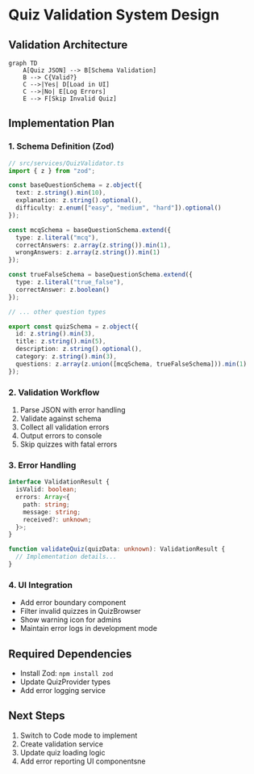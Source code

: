 # Quiz Validation System Design

## Validation Architecture

```mermaid
graph TD
    A[Quiz JSON] --> B[Schema Validation]
    B --> C{Valid?}
    C -->|Yes| D[Load in UI]
    C -->|No| E[Log Errors]
    E --> F[Skip Invalid Quiz]
```

## Implementation Plan

### 1. Schema Definition (Zod)
```typescript
// src/services/QuizValidator.ts
import { z } from "zod";

const baseQuestionSchema = z.object({
  text: z.string().min(10),
  explanation: z.string().optional(),
  difficulty: z.enum(["easy", "medium", "hard"]).optional()
});

const mcqSchema = baseQuestionSchema.extend({
  type: z.literal("mcq"),
  correctAnswers: z.array(z.string()).min(1),
  wrongAnswers: z.array(z.string()).min(1)
});

const trueFalseSchema = baseQuestionSchema.extend({
  type: z.literal("true_false"),
  correctAnswer: z.boolean()
});

// ... other question types

export const quizSchema = z.object({
  id: z.string().min(3),
  title: z.string().min(5),
  description: z.string().optional(),
  category: z.string().min(3),
  questions: z.array(z.union([mcqSchema, trueFalseSchema])).min(1)
});
```

### 2. Validation Workflow
1. Parse JSON with error handling
2. Validate against schema
3. Collect all validation errors
4. Output errors to console
5. Skip quizzes with fatal errors

### 3. Error Handling
```typescript
interface ValidationResult {
  isValid: boolean;
  errors: Array<{
    path: string;
    message: string;
    received?: unknown;
  }>;
}

function validateQuiz(quizData: unknown): ValidationResult {
  // Implementation details...
}
```

### 4. UI Integration
- Add error boundary component
- Filter invalid quizzes in QuizBrowser
- Show warning icon for admins
- Maintain error logs in development mode

## Required Dependencies
- Install Zod: `npm install zod`
- Update QuizProvider types
- Add error logging service

## Next Steps
1. Switch to Code mode to implement
2. Create validation service
3. Update quiz loading logic
4. Add error reporting UI componentsne